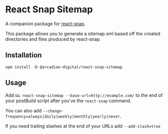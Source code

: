 # React Snap Sitemap

A companion package for [react-snap](https://github.com/stereobooster/react-snap).

This package allows you to generate a sitemap.xml based off the created directories and files produced by react-snap.

## Installation

`npm install -D @arcadian-digital/react-snap-sitemap`

## Usage

Add `&& react-snap-sitemap --base-url=http://example.com/` to the end of your postBuild script after you've the `react-snap` command.

You can also add `--change-frequency=always|daily|weekly|monthly|yearly|never`.

If you need trailing slashes at the end of your URLs add `--add-slash=true`